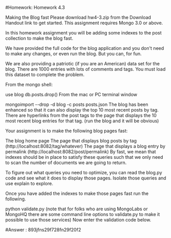 #Homework: Homework 4.3

Making the Blog fast
Please download hw4-3.zip from the Download Handout link to get started. This assignment requires Mongo 3.0 or above.

In this homework assignment you will be adding some indexes to the post collection to make the blog fast.

We have provided the full code for the blog application and you don't need to make any changes, or even run the blog. But you can, for fun.

We are also providing a patriotic (if you are an American) data set for the blog. There are 1000 entries with lots of comments and tags. You must load this dataset to complete the problem.

From the mongo shell:

use blog
db.posts.drop()
From the mac or PC terminal window

mongoimport --drop -d blog -c posts posts.json
The blog has been enhanced so that it can also display the top 10 most recent posts by tag. There are hyperlinks from the post tags to the page that displays the 10 most recent blog entries for that tag. (run the blog and it will be obvious)

Your assignment is to make the following blog pages fast:

The blog home page
The page that displays blog posts by tag (http://localhost:8082/tag/whatever)
The page that displays a blog entry by permalink (http://localhost:8082/post/permalink)
By fast, we mean that indexes should be in place to satisfy these queries such that we only need to scan the number of documents we are going to return.

To figure out what queries you need to optimize, you can read the blog.py code and see what it does to display those pages. Isolate those queries and use explain to explore.

Once you have added the indexes to make those pages fast run the following.

python validate.py
(note that for folks who are using MongoLabs or MongoHQ there are some command line options to validate.py to make it possible to use those services) Now enter the validation code below.



#Answer : 893jfns29f728fn29f20f2